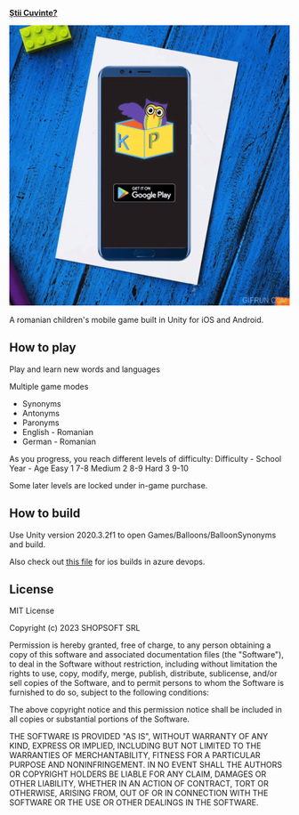 **[Știi Cuvinte?](https://play.google.com/store/apps/details?id=com.potterdev.balloonsynonyms)**

![Game Ad](Games/Balloons/Stii_cuvinte__Ad.gif)

A romanian children's mobile game built in Unity for iOS and Android.

## How to play
Play and learn new words and languages

Multiple game modes

- Synonyms
- Antonyms
- Paronyms
- English - Romanian
- German - Romanian

As you progress, you reach different levels of difficulty:
Difficulty - School Year - Age
  Easy 1 7-8
  Medium 2 8-9
  Hard 3 9-10

Some later levels are locked under in-game purchase.

## How to build
Use Unity version 2020.3.2f1 to open Games/Balloons/BalloonSynonyms and build.

Also check out [this file](Games/Infrastructure/azure-pipelines-ios.yml) for ios builds in azure devops.

## License
MIT License

Copyright (c) 2023 SHOPSOFT SRL

Permission is hereby granted, free of charge, to any person obtaining a copy
of this software and associated documentation files (the "Software"), to deal
in the Software without restriction, including without limitation the rights
to use, copy, modify, merge, publish, distribute, sublicense, and/or sell
copies of the Software, and to permit persons to whom the Software is
furnished to do so, subject to the following conditions:

The above copyright notice and this permission notice shall be included in all
copies or substantial portions of the Software.

THE SOFTWARE IS PROVIDED "AS IS", WITHOUT WARRANTY OF ANY KIND, EXPRESS OR
IMPLIED, INCLUDING BUT NOT LIMITED TO THE WARRANTIES OF MERCHANTABILITY,
FITNESS FOR A PARTICULAR PURPOSE AND NONINFRINGEMENT. IN NO EVENT SHALL THE
AUTHORS OR COPYRIGHT HOLDERS BE LIABLE FOR ANY CLAIM, DAMAGES OR OTHER
LIABILITY, WHETHER IN AN ACTION OF CONTRACT, TORT OR OTHERWISE, ARISING FROM,
OUT OF OR IN CONNECTION WITH THE SOFTWARE OR THE USE OR OTHER DEALINGS IN THE
SOFTWARE.

